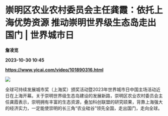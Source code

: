 # 崇明区农业农村委员会主任龚霞：依托上海优势资源 推动崇明世界级生态岛走出国门 | 世界城市日
**詹凌览**

**2023-10-30 10:45**

**https://www.yicai.com/video/101890316.html**

![](http://imgcdn.yicai.com/vms-new/2023/10/c7dbc277-8a85-4b4e-b2d9-2a4a77418b41.jpg) 

全球可持续发展城市奖（上海奖）颁奖活动暨2023年世界城市日中国主场活动近日在上海开幕。关于崇明世界级生态岛建设的发展新路，崇明区农业农村委员会主任龚霞表示，崇明拥有丰富的生态资源，叠加科创联盟的研究硕果，背靠上海强大的经济实力，一定能使崇明的长三角“农业硅谷”领先全国，走出国门，走向全球。
